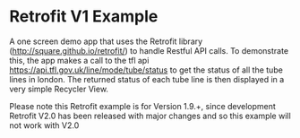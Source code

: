 # Retrofit V1 Example

A one screen demo app that uses the Retrofit library (http://square.github.io/retrofit/) to handle Restful API calls. To demonstrate this, the app makes a call to the tfl api https://api.tfl.gov.uk/line/mode/tube/status to get the status of all the tube lines in london. The returned status of each tube line is then displayed in a very simple Recycler View.

Please note this Retrofit example is for Version 1.9.+, since development Retrofit V2.0 has been released with major changes and so this example will not work with V2.0
